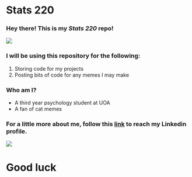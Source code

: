 # **Stats 220**

### Hey there! This is my *Stats 220* repo!

![](https://i.kym-cdn.com/entries/icons/facebook/000/048/010/side_eye_cat.jpg)

### I will be using this repository for the following:
1.  Storing code for my projects
2.  Posting bits of code for any memes I may make


### Who am I?
- A third year psychology student at UOA
- A fan of cat memes

### For a little more about me, follow this [link](https://nz.linkedin.com/in/marlo-quenault-785675224) to reach my Linkedin profile.



![](https://cdn.shopify.com/s/files/1/0344/6469/files/cat-gif-loop-maru_grande.gif?v=1523984148)


# Good luck
